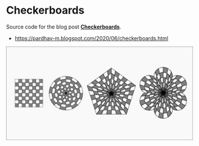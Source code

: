 # Checkerboards

Source code for the blog post **[Checkerboards](https://pardhav-m.blogspot.com/2020/06/checkerboards.html)**.

- https://pardhav-m.blogspot.com/2020/06/checkerboards.html

![Checkerboards](checkerboards.jpg)

